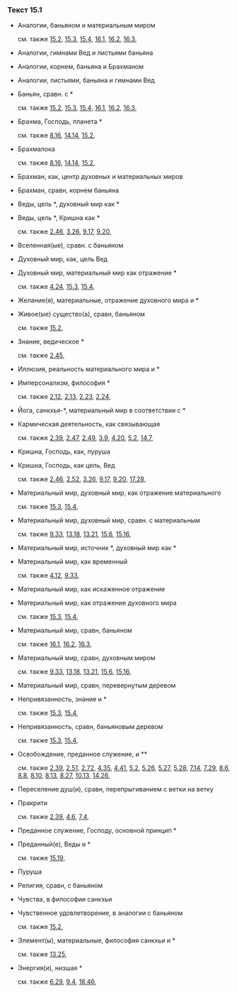 ### Текст 15.1
	
- Аналогии, баньяном и материальным миром

	см. также  [15.2](../15/1502.md),  [15.3](../15/1503.md),  [15.4](../15/1504.md),  [16.1](../16/1601.md),  [16.2](../16/1602.md),  [16.3](../16/1603.md), 
	
- Аналогии, гимнами Вед и листьями баньяна

	
- Аналогии, корнем, баньяна и Брахманом

	
- Аналогии, листьями, баньяна и гимнами Вед

	
- Баньян, сравн. с \*

	см. также  [15.2](../15/1502.md),  [15.3](../15/1503.md),  [15.4](../15/1504.md),  [16.1](../16/1601.md),  [16.2](../16/1602.md),  [16.3](../16/1603.md), 
	
- Брахма, Господь, планета \*

	см. также  [8.16](../08/0816.md),  [14.14](../14/1414.md),  [15.2](../15/1502.md), 
	
- Брахмалока

	см. также  [8.16](../08/0816.md),  [14.14](../14/1414.md),  [15.2](../15/1502.md), 
	
- Брахман, как, центр духовных и материальных миров

	
- Брахман, сравн, корнем баньяна

	
- Веды, цель \*, духовный мир как \*

	
- Веды, цель \*, Кришна как \*

	см. также  [2.46](../02/0246.md),  [3.26](../03/0326.md),  [9.17](../09/0917.md),  [9.20](../09/0920.md), 
	
- Вселенная(ые), сравн. с баньяном

	
- Духовный мир, как, цель Вед

	
- Духовный мир, материальный мир как отражение \*

	см. также  [4.24](../04/0424.md),  [15.3](../15/1503.md),  [15.4](../15/1504.md), 
	
- Желание(я), материальные, отражение духовного мира и \*

	
- Живое(ые) существо(а), сравн, баньяном

	см. также  [15.2](../15/1502.md), 
	
- Знание, ведическое \*

	см. также  [2.45](../02/0245.md), 
	
- Иллюзия, реальность материального мира и \*

	
- Имперсонализм, философия \*

	см. также  [2.12](../02/0212.md),  [2.13](../02/0213.md),  [2.23](../02/0223.md),  [2.24](../02/0224.md), 
	
- Йога, санкхья-\*, материальный мир в соответствии с \*

	
- Кармическая деятельность, как связывающая

	см. также  [2.39](../02/0239.md),  [2.47](../02/0247.md),  [2.49](../02/0249.md),  [3.9](../03/0309.md),  [4.20](../04/0420.md),  [5.2](../05/0502.md),  [14.7](../14/1407.md), 
	
- Кришна, Господь, как, пуруша

	
- Кришна, Господь, как цель, Вед

	см. также  [2.46](../02/0246.md),  [2.52](../02/0252.md),  [3.26](../03/0326.md),  [9.17](../09/0917.md),  [9.20](../09/0920.md),  [17.28](../17/1728.md), 
	
- Материальный мир, духовный мир, как отражение материального

	см. также  [15.3](../15/1503.md),  [15.4](../15/1504.md), 
	
- Материальный мир, духовный мир, сравн. с материальным

	см. также  [9.33](../09/0933.md),  [13.18](../13/1318.md),  [13.21](../13/1321.md),  [15.6](../15/1506.md),  [15.16](../15/1516.md), 
	
- Материальный мир, источник \*, духовный мир как \*

	
- Материальный мир, как временный

	см. также  [4.12](../04/0412.md),  [9.33](../09/0933.md), 
	
- Материальный мир, как искаженное отражение

	
- Материальный мир, как отражение духовного мира

	см. также  [15.3](../15/1503.md),  [15.4](../15/1504.md), 
	
- Материальный мир, сравн, баньяном

	см. также  [16.1](../16/1601.md),  [16.2](../16/1602.md),  [16.3](../16/1603.md), 
	
- Материальный мир, сравн, духовным миром

	см. также  [9.33](../09/0933.md),  [13.18](../13/1318.md),  [13.21](../13/1321.md),  [15.6](../15/1506.md),  [15.16](../15/1516.md), 
	
- Материальный мир, сравн, перевернутым деревом

	
- Непривязанность, знание и \*

	см. также  [15.3](../15/1503.md),  [15.4](../15/1504.md), 
	
- Непривязанность, сравн, баньяновым деревом

	см. также  [15.3](../15/1503.md),  [15.4](../15/1504.md), 
	
- Освобождение, преданное служение, и \*\*

	см. также  [2.39](../02/0239.md),  [2.51](../02/0251.md),  [2.72](../02/0272.md),  [4.35](../04/0435.md),  [4.41](../04/0441.md),  [5.2](../05/0502.md),  [5.26](../05/0526.md),  [5.27](../05/0527.md),  [5.28](../05/0528.md),  [7.14](../07/0714.md),  [7.29](../07/0729.md),  [8.6](../08/0806.md),  [8.8](../08/0808.md),  [8.10](../08/0810.md),  [8.13](../08/0813.md),  [8.27](../08/0827.md),  [10.13](../10/1013.md),  [14.26](../14/1426.md), 
	
- Переселение душ(и), сравн, перепрыгиванием с ветки на ветку

	
- Пракрити

	см. также  [2.39](../02/0239.md),  [4.6](../04/0406.md),  [7.4](../07/0704.md), 
	
- Преданное служение, Господу, основной принцип \*

	
- Преданный(е), Веды и \*

	см. также  [15.19](../15/1519.md), 
	
- Пуруша

	
- Религия, сравн, с баньяном

	
- Чувства, в философии санкхьи

	
- Чувственное удовлетворение, в аналогии с баньяном

	см. также  [15.2](../15/1502.md), 
	
- Элемент(ы), материальные, философия санкхьи и \*

	см. также  [13.25](../13/1325.md), 
	
- Энергия(и), низшая \*

	см. также  [6.29](../06/0629.md),  [9.4](../09/0904.md),  [18.46](../18/1846.md), 
